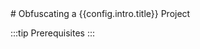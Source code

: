 <ClientOnly>
# Obfuscating a {{config.intro.title}} Project <Badge type="info" :text="`${config.intro.minutesRead}  minutes read`" />

:::tip Prerequisites
<template v-for="(prerequisite,index) in config.intro.prerequisites" :key="`prerequisites-${index}`"> - {{prerequisite}} <br></template>
:::
</ClientOnly>

